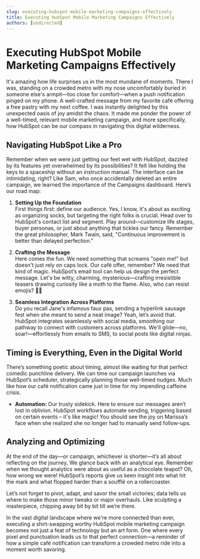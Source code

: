 ```yaml
---
slug: executing-hubspot-mobile-marketing-campaigns-effectively
title: Executing HubSpot Mobile Marketing Campaigns Effectively
authors: [undirected]
---
```


# Executing HubSpot Mobile Marketing Campaigns Effectively

It's amazing how life surprises us in the most mundane of moments. There I was, standing on a crowded metro with my nose uncomfortably buried in someone else's armpit—too close for comfort—when a push notification pinged on my phone. A well-crafted message from my favorite café offering a free pastry with my next coffee. I was instantly delighted by this unexpected oasis of joy amidst the chaos. It made me ponder the power of a well-timed, relevant mobile marketing campaign, and more specifically, how HubSpot can be our compass in navigating this digital wilderness.

## Navigating HubSpot Like a Pro

Remember when we were just getting our feet wet with HubSpot, dazzled by its features yet overwhelmed by its possibilities? It felt like holding the keys to a spaceship without an instruction manual. The interface can be intimidating, right? Like Sam, who once accidentally deleted an entire campaign, we learned the importance of the Campaigns dashboard. Here’s our road map:

1. **Setting Up the Foundation**  
   First things first: define our audience. Yes, I know, it's about as exciting as organizing socks, but targeting the right folks is crucial. Head over to HubSpot's contact list and segment. Play around—customize life stages, buyer personas, or just about anything that tickles our fancy. Remember the great philosopher, Mark Twain, said, "Continuous improvement is better than delayed perfection."

2. **Crafting the Message**  
    Here comes the fun. We need something that screams "open me!" but doesn't just rely on caps lock. Our café offer, remember? We need that kind of magic. HubSpot’s email tool can help us design the perfect message. Let's be witty, charming, mysterious—crafting irresistible teasers drawing curiosity like a moth to the flame. Also, who can resist emojis? 🎉✨

3. **Seamless Integration Across Platforms**  
   Do you recall Jane's infamous faux pas, sending a hyperlink sausage fest when she meant to send a neat image? Yeah, let’s avoid that. HubSpot integrates seamlessly with social media, smoothing our pathway to connect with customers across platforms. We'll glide—no, soar!—effortlessly from emails to SMS, to social posts like digital ninjas.

## Timing is Everything, Even in the Digital World

There’s something poetic about timing, almost like waiting for that perfect comedic punchline delivery. We can time our campaign launches via HubSpot’s scheduler, strategically planning those well-timed nudges. Much like how our café notification came just in time for my impending caffeine crisis.

- **Automation:** Our trusty sidekick. Here to ensure our messages aren’t lost in oblivion. HubSpot workflows automate sending, triggering based on certain events – it's like magic! You should see the joy on Marissa’s face when she realized she no longer had to manually send follow-ups. 

## Analyzing and Optimizing

At the end of the day—or campaign, whichever is shorter—it’s all about reflecting on the journey. We glance back with an analytical eye. Remember when we thought analytics were about as useful as a chocolate teapot? Oh, how wrong we were! HubSpot’s reports give us keen insight into what hit the mark and what flopped harder than a soufflé on a rollercoaster. 

Let’s not forget to pivot, adapt, and savor the small victories; data tells us where to make those minor tweaks or major overhauls. Like sculpting a masterpiece, chipping away bit by bit till we’re there.

In the vast digital landscape where we're more connected than ever, executing a shirt-swapping worthy HubSpot mobile marketing campaign becomes not just a feat of technology but an art form. One where every pixel and punctuation leads us to that perfect connection—a reminder of how a simple café notification can transform a crowded metro ride into a moment worth savoring.